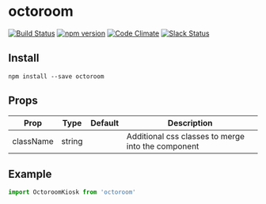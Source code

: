 # octoroom

[![Build Status](https://travis-ci.org/octoblu/octoroom.svg?branch=master)](https://travis-ci.org/octoblu/octoroom)
[![npm version](https://badge.fury.io/js/octoroom.svg)](http://badge.fury.io/js/octoroom)
[![Code Climate](https://codeclimate.com/github/octoblu/octoroom.png)](https://codeclimate.com/github/octoblu/octoroom)
[![Slack Status](http://community-slack.octoblu.com/badge.svg)](http://community-slack.octoblu.com)

## Install
```
npm install --save octoroom
```

## Props
| Prop      | Type   | Default | Description                          |
| ----------| -------| --------| -------------------------------------|
| className | string |         | Additional css classes to merge into the component |


## Example
```js
import OctoroomKiosk from 'octoroom'
```
